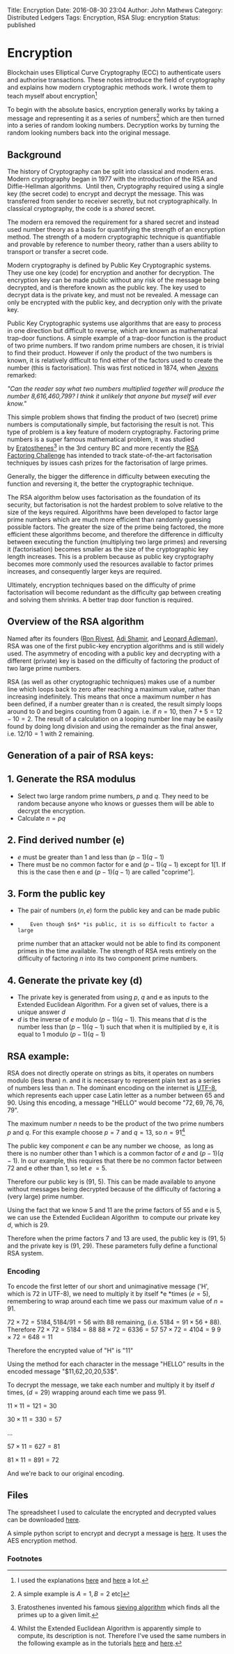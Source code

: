 Title: Encryption
Date: 2016-08-30 23:04
Author: John Mathews
Category: Distributed Ledgers
Tags: Encryption, RSA
Slug: encryption
Status: published

# Encryption
Blockchain uses Elliptical Curve Cryptography (ECC) to authenticate
users and authorise transactions. These notes introduce the field of
cryptography and explains how modern cryptographic methods
work. I wrote them to teach myself about encryption[^1] 

To begin with the absolute basics, encryption generally works by
taking a message and representing it as a series of numbers[^2] which are then turned into a series of
random looking numbers. Decryption works by turning the random looking
numbers back into the original message.

## Background
The history of Cryptography can be split into classical and modern eras.
Modern cryptography began in 1977 with the introduction of the RSA and
Diffie-Hellman algorithms.  Until then, Cryptography required using a
single key (the secret code) to encrypt and decrypt the message. This
was transferred from sender to receiver secretly, but not
cryptographically. In classical cryptography, the code is a *shared*
secret.

The modern era removed the requirement for a shared secret and instead
used number theory as a basis for quantifying the strength of an
encryption method. The strength of a modern cryptographic technique is
quantifiable and provable by reference to number theory, rather than a
users ability to transport or transfer a secret code.

Modern cryptography is defined by Public Key Cryptographic systems. They
use one key (code) for encryption and another for decryption. The
encryption key can be made public without any risk of the message being
decrypted, and is therefore known as the public key. The key used to
decrypt data is the private key, and must not be revealed. A message can
only be encrypted with the public key, and decryption only with the
private key.

Public Key Cryptographic systems use algorithms that are easy to process
in one direction but difficult to reverse, which are known as
mathematical trap-door functions. A simple example of a trap-door
function is the product of two prime numbers. If two random prime
numbers are chosen, it is trivial to find their product. However if only
the product of the two numbers is known, it is relatively difficult to
find either of the factors used to create the number (this is
factorisation). This was first noticed in 1874, when
[Jevons](https://en.wikipedia.org/wiki/William_Stanley_Jevons#Jevons.27_number)
remarked:

*"Can the reader say what two numbers multiplied together will produce
the number 8,616,460,799? I think it unlikely that anyone but myself
will ever know."*

This simple problem shows that finding the product of two (secret) prime
numbers is computationally simple, but factorising the result is not.
This type of problem is a key feature of modern cryptography. Factoring
prime numbers is a super famous mathematical problem, it was studied
by [Eratosthenes](https://en.wikipedia.org/wiki/Eratosthenes)[^3] in the 3rd century BC and
more recently the [RSA Factoring Challenge](https://en.wikipedia.org/wiki/RSA_Factoring_Challenge) has
intended to track state-of-the-art factorisation techniques by issues
cash prizes for the factorisation of large primes.

Generally, the bigger the difference in difficulty between executing the
function and reversing it, the better the cryptographic technique.

The RSA algorithm below uses factorisation as the foundation of its
security, but factorisation is not the hardest problem to solve relative
to the size of the keys required. Algorithms have been developed to
factor large prime numbers which are much more efficient than randomly
guessing possible factors. The greater the size of the prime being
factored, the more efficient these algorithms become, and therefore the
difference in difficulty between executing the function (multiplying two
large primes) and reversing it (factorisation) becomes smaller as the
size of the cryptographic key length increases. This is a problem
because as public key cryptography becomes more commonly used the
resources available to factor primes increases, and consequently larger
keys are required.

Ultimately, encryption techniques based on the difficulty of prime
factorisation will become redundant as the difficulty gap between
creating and solving them shrinks. A better trap door function is
required.

## Overview of the RSA algorithm
Named after its founders ([Ron Rivest](https://en.wikipedia.org/wiki/Ron_Rivest "Ron Rivest"), [Adi
Shamir](https://en.wikipedia.org/wiki/Adi_Shamir "Adi Shamir"), and
[Leonard Adleman](https://en.wikipedia.org/wiki/Leonard_Adleman "Leonard Adleman")),
RSA was one of the first public-key encryption algorithms and is still
widely used. The asymmetry of encoding with a public key and decrypting
with a different (private) key is based on the difficulty of factoring
the product of two large prime numbers.

RSA (as well as other cryptographic techniques) makes use of a number
line which loops back to zero after reaching a maximum value, rather
than increasing indefinitely. This means that once a maximum number
$n$ has been defined, if a number greater than $n$ is created, the
result simply loops around to 0 and begins counting from 0 again. i.e.
if $n = 10$, then $7 + 5 = 12 - 10 = 2$. The result of a calculation
on a looping number line may be easily found by doing long division and
using the remainder as the final answer, i.e. $12 / 10 = 1$ with $2$
remaining.

## Generation of a pair of RSA keys:
## 1. Generate the RSA modulus
-   Select two large random prime numbers, $p$ and $q$. They need to
    be random because anyone who knows or guesses them will be able to
    decrypt the encryption.
-   Calculate $n = pq$

## 2. Find derived number (e)
-   *e* must be greater than 1 and less than $( p - 1)( q - 1)$
-   There must be no common factor for e and $( p - 1)
    ( q - 1)$ except for 1\[1. If this is the case then
    e and $( p - 1) ( q - 1 )$ are called "coprime"\].

## 3. Form the public key
-   The pair of numbers $(n, e)$ form the public key and can be made
    public
-         Even though $n$* *is public, it is so difficult to factor a large
    prime number that an attacker would not be able to find its
    component primes in the time available. The strength of RSA rests
    entirely on the difficulty of factoring $n$ into its two component
    prime numbers.

## 4. Generate the private key (d)
-   The private key is generated from using $p$, $q$ and e as inputs
    to the Extended Euclidean Algorithm. For a given set of values,
    there is a unique answer $d$
-   $d$ is the inverse of $e$ modulo $( p - 1)( q - 1 )$. This means that $d$ is the number less
    than $( p - 1 ) ( q - 1 )$ such
    that when it is multiplied by e, it is equal to $1$ modulo $( p - 1 ) ( q - 1 )$

## RSA example:
RSA does not directly operate on strings as bits, it operates on numbers
modulo (less than) $n$. and it is necessary to represent plain text as
a series of numbers less than $n$. The dominant encoding on the
internet is [UTF-8](https://en.wikipedia.org/wiki/UTF-8), which
represents each upper case Latin letter as a number between 65 and 90.
Using this encoding, a message "HELLO" would become "$72, 69, 76, 76,
79$".

The maximum number $n$ needs to be the product of the two prime
numbers $p$ and $q$. For this example choose $p = 7$ and $q =
13$, so $n  = 91$[^4]

The public key component *e* can be any number we choose,  as long as
there is no number other than 1 which is a common factor of
*e* and $( p - 1 ) ( q - 1 )$. In our
example, this requires that there be no common factor between
72 and e other than 1, so let *e* $= 5$.

Therefore our public key is (91, 5). This can be made available to
anyone without messages being decrypted because of the difficulty of
factoring a (very large) prime number.

Using the fact that we know 5 and 11 are the prime factors of 55 and e
is 5, we can use the Extended Euclidean Algorithm  to compute our
private key $d$, which is 29.

Therefore when the prime factors 7 and 13 are used, the public key is
(91, 5) and the private key is (91, 29). These parameters fully define a
functional RSA system.

### Encoding
To encode the first letter of our short and unimaginative message ('H',
which is $72$ in UTF-8), we need to multiply it by itself *e *times
($e = 5$), remembering to wrap around each time we pass our maximum
value of $n = 91$.

$72 \times 72 = 5184, 5184 / 91 = 56$ with $88$ remaining, (i.e.
$5184 = 91 \times 56 + 88$). 
Therefore $72 \times 72 = 5184 = 88$
$88 \times 72 = 6336 = 57$
$57 \times 72 = 4104 = 9$
$9 \times 72 = 648 = 11$

Therefore the encrypted value of "H" is "$11$"

Using the method for each character in the message "HELLO" results in
the encoded message "\$11,62,20,20,53\$".

To decrypt the message, we take each number and multiply it by itself
$d$ times, ($d=29$) wrapping around each time we pass $91$.

$11 \times 11 = 121 = 30$

$30 \times 11 = 330 = 57$

...

$57 \times 11 = 627 = 81$

$81 \times 11 = 891 = 72$

And we're back to our original encoding.

## Files
The spreadsheet I used to calculate the encrypted and decrypted values
can be downloaded [here](http://johnmathews.eu/encryption/rsa-example/).

A simple python script to encrypt and decrypt a message is
[here](http://johnmathews.eu/wp-content/uploads/2016/09/AES_Example.txt).
It uses the AES encryption method.

### Footnotes
[^1]: I used the explanations [here](http://www.tutorialspoint.com/cryptography/public_key_encryption.htm) and [here](https://blog.cloudflare.com/a-relatively-easy-to-understand-primer-on-elliptic-curve-cryptography/) a lot.
[^2]: A simple example is $A=1, B=2$ etc]
[^3]: Eratosthenes invented his famous [sieving algorithm](https://en.wikipedia.org/wiki/Sieve_of_Eratosthenes) which
finds all the primes up to a given limit.
[^4]: Whilst the Extended Euclidean Algorithm is apparently simple to compute, its description is not. Therefore I've used the same numbers in the following example as in the tutorials [here](http://www.tutorialspoint.com/cryptography/public_key_encryption.htm) and [here](http://arstechnica.com/security/2013/10/a-relatively-easy-to-understand-primer-on-elliptic-curve-cryptography/).


